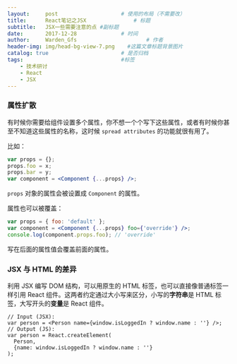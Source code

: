 ```yaml
---
layout:     post                    # 使用的布局（不需要改）
title:      React笔记之JSX               # 标题 
subtitle:   JSX一些需要注意的点 #副标题
date:       2017-12-28              # 时间
author:     Warden_Gfs                      # 作者
header-img: img/head-bg-view-7.png    #这篇文章标题背景图片
catalog: true                       # 是否归档
tags:                               #标签
    - 技术研讨
    - React
    - JSX
---
```


### 属性扩散

有时候你需要给组件设置多个属性，你不想一个个写下这些属性，或者有时候你甚至不知道这些属性的名称，这时候 `spread attributes` 的功能就很有用了。

比如：

```jsx
var props = {};
props.foo = x;
props.bar = y;
var component = <Component {...props} />;
```

`props` 对象的属性会被设置成 `Component` 的属性。

属性也可以被覆盖：

```jsx
var props = { foo: 'default' };
var component = <Component {...props} foo={'override'} />;
console.log(component.props.foo); // 'override'
```

写在后面的属性值会覆盖前面的属性。

### JSX 与 HTML 的差异

利用 JSX 编写 DOM 结构，可以用原生的 HTML 标签，也可以直接像普通标签一样引用 React 组件。这两者约定通过大小写来区分，小写的**字符串**是 HTML 标签，大写开头的**变量**是 React 组件。

```JSX
// Input (JSX):
var person = <Person name={window.isLoggedIn ? window.name : ''} />;
// Output (JS):
var person = React.createElement(
  Person,
  {name: window.isLoggedIn ? window.name : ''}
);
```

